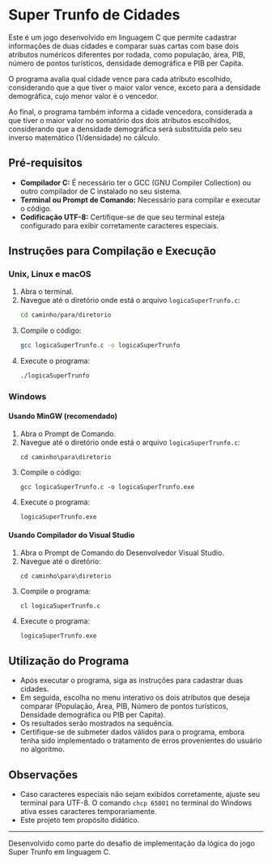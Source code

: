 
# Super Trunfo de Cidades

Este é um jogo desenvolvido em linguagem C que permite cadastrar informações de duas cidades e comparar suas cartas com base dois atributos numéricos diferentes por rodada, como população, área, PIB, número de pontos turísticos, densidade demográfica e PIB per Capita.

O programa avalia qual cidade vence para cada atributo escolhido, considerando que a que tiver o maior valor vence, exceto para a densidade demográfica, cujo menor valor é o vencedor. 

Ao final, o programa também informa a cidade vencedora, considerada a que tiver o maior valor no somatório dos dois atributos escolhidos, considerando que a densidade demográfica será substituída pelo seu inverso matemático (1/densidade) no cálculo.

## Pré-requisitos

- **Compilador C:** É necessário ter o GCC (GNU Compiler Collection) ou outro compilador de C instalado no seu sistema.
- **Terminal ou Prompt de Comando:** Necessário para compilar e executar o código.
- **Codificação UTF-8:** Certifique-se de que seu terminal esteja configurado para exibir corretamente caracteres especiais.

## Instruções para Compilação e Execução

### Unix, Linux e macOS

1. Abra o terminal.
2. Navegue até o diretório onde está o arquivo `logicaSuperTrunfo.c`:
   ```bash
   cd caminho/para/diretorio
   ```
3. Compile o código:
   ```bash
   gcc logicaSuperTrunfo.c -o logicaSuperTrunfo
   ```
4. Execute o programa:
   ```bash
   ./logicaSuperTrunfo
   ```

### Windows

#### Usando MinGW (recomendado)

1. Abra o Prompt de Comando.
2. Navegue até o diretório onde está o arquivo `logicaSuperTrunfo.c`:
   ```
   cd caminho\para\diretorio
   ```
3. Compile o código:
   ```
   gcc logicaSuperTrunfo.c -o logicaSuperTrunfo.exe
   ```
4. Execute o programa:
   ```
   logicaSuperTrunfo.exe
   ```

#### Usando Compilador do Visual Studio

1. Abra o Prompt de Comando do Desenvolvedor Visual Studio.
2. Navegue até o diretório:
   ```
   cd caminho\para\diretorio
   ```
3. Compile o programa:
   ```
   cl logicaSuperTrunfo.c
   ```
4. Execute o programa:
   ```
   logicaSuperTrunfo.exe
   ```

## Utilização do Programa

- Após executar o programa, siga as instruções para cadastrar duas cidades.
- Em seguida, escolha no menu interativo os dois atributos que deseja comparar (População, Área, PIB, Número de pontos turísticos, Densidade demográfica ou PIB per Capita).
- Os resultados serão mostrados na sequência. 
- Certifique-se de submeter dados válidos para o programa, embora tenha sido implementado o tratamento de erros provenientes do usuário no algoritmo.

## Observações

- Caso caracteres especiais não sejam exibidos corretamente, ajuste seu terminal para UTF-8. O comando `chcp 65001` no terminal do Windows ativa esses caracteres temporariamente.
- Este projeto tem propósito didático.

---

Desenvolvido como parte do desafio de implementação da lógica do jogo Super Trunfo em linguagem C.
